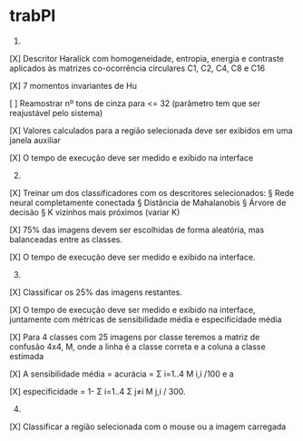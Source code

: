 # trabPI

1) 
[X] Descritor Haralick com homogeneidade, entropia, energia e contraste aplicados às matrizes co-ocorrência
circulares C1, C2, C4, C8 e C16

[X] 7 momentos invariantes de Hu

[ ] Reamostrar nº tons de cinza para <= 32  (parâmetro tem que ser reajustável pelo sistema)

[X] Valores calculados para a região selecionada deve ser exibidos em uma janela auxiliar

[X] O tempo de execução deve ser medido e exibido na interface

2)
[X] Treinar um dos classificadores com os descritores selecionados:
	§ Rede neural completamente conectada
	§ Distância de Mahalanobis
	§ Árvore de decisão
	§ K vizinhos mais próximos (variar K)
	
[X] 75% das imagens devem ser escolhidas de forma aleatória, mas balanceadas entre as classes. 

[X] O tempo de execução deve ser medido e exibido na interface.


3) 
[X] Classificar os 25% das imagens restantes. 

[X] O tempo de execução deve ser medido e exibido na interface, juntamente com métricas de sensibilidade média e especificidade média

[X] Para 4 classes com 25 imagens por classe teremos a matriz de confusão 4x4, M, onde a linha é a classe correta e a coluna a classe estimada

[X] A sensibilidade média = acurácia = Σ i=1..4 M i,i /100 e a 

[X] especificidade = 1- Σ i=1..4 Σ j≠i M j,i / 300.

4) 
[X] Classificar a região selecionada com o mouse ou a imagem carregada
